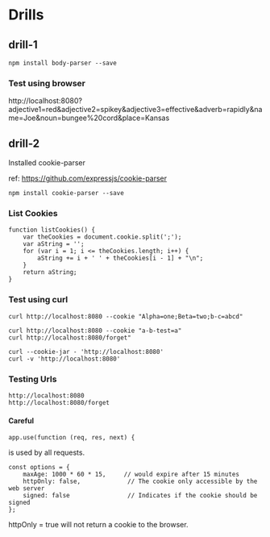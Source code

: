 # Drills

## drill-1

```
npm install body-parser --save
```

### Test using browser
http://localhost:8080?adjective1=red&adjective2=spikey&adjective3=effective&adverb=rapidly&name=Joe&noun=bungee%20cord&place=Kansas


## drill-2

Installed cookie-parser

ref:
https://github.com/expressjs/cookie-parser


```
npm install cookie-parser --save
```

### List Cookies

```
function listCookies() {
    var theCookies = document.cookie.split(';');
    var aString = '';
    for (var i = 1; i <= theCookies.length; i++) {
        aString += i + ' ' + theCookies[i - 1] + "\n";
    }
    return aString;
}
```

### Test using curl

```
curl http://localhost:8080 --cookie "Alpha=one;Beta=two;b-c=abcd"

curl http://localhost:8080 --cookie "a-b-test=a"
curl http://localhost:8080/forget"

curl --cookie-jar - 'http://localhost:8080'
curl -v 'http://localhost:8080'
```

### Testing Urls
```
http://localhost:8080
http://localhost:8080/forget
```

#### Careful
```
app.use(function (req, res, next) {
```
is used by all requests.

```
const options = {
    maxAge: 1000 * 60 * 15,     // would expire after 15 minutes
    httpOnly: false,             // The cookie only accessible by the web server
    signed: false                // Indicates if the cookie should be signed
};
```

httpOnly = true will not return a cookie to the browser.

